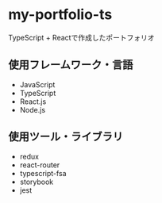 # my-portfolio-ts
TypeScript + Reactで作成したポートフォリオ

## 使用フレームワーク・言語
- JavaScript
- TypeScript
- React.js
- Node.js

## 使用ツール・ライブラリ
- redux
- react-router
- typescript-fsa
- storybook
- jest
